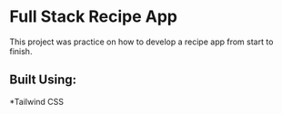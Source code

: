 # Full Stack Recipe App

This project was practice on how to develop a recipe app from start to finish. 

## Built Using:

*Tailwind CSS

